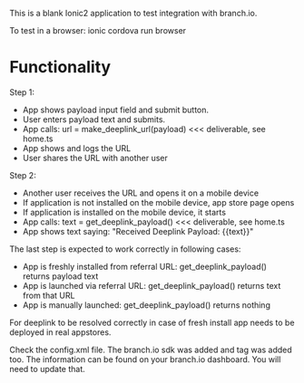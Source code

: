 This is a blank Ionic2 application to test integration with branch.io.

To test in a browser: ionic cordova run browser

# Functionality

Step 1:

* App shows payload input field and submit button.
* User enters payload text and submits.
* App calls: url = make_deeplink_url(payload) <<< deliverable, see home.ts
* App shows and logs the URL
* User shares the URL with another user

Step 2:

* Another user receives the URL and opens it on a mobile device
* If application is not installed on the mobile device, app store page opens
* If application is installed on the mobile device, it starts
* App calls: text = get_deeplink_payload() <<< deliverable, see home.ts
* App shows text saying: "Received Deeplink Payload: {{text}}"

The last step is expected to work correctly in following cases:

* App is freshly installed from referral URL: get_deeplink_payload() returns payload text
* App is launched via referral URL: get_deeplink_payload() returns text from that URL
* App is manually launched: get_deeplink_payload() returns nothing

For deeplink to be resolved correctly in case of fresh install app needs to be deployed in real appstores.


Check the config.xml file. The branch.io sdk was added and <branch-config> tag was added too. The information can be found on your branch.io dashboard. You will need to update that. 

